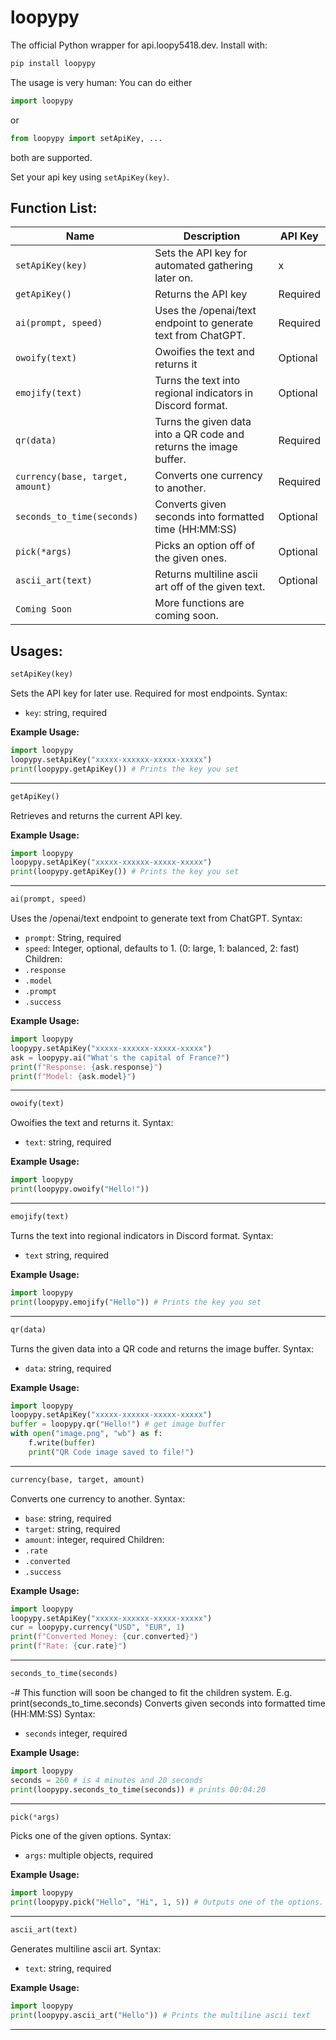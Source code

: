 # loopypy
The official Python wrapper for api.loopy5418.dev.
Install with:
```bash
pip install loopypy
```
The usage is very human:
You can do either
```python
import loopypy
```
or
```python
from loopypy import setApiKey, ...
```
both are supported.

Set your api key using `setApiKey(key)`.

Function List:
---
|Name|Description|API Key|
|----|-----------|-------|
|`setApiKey(key)`|Sets the API key for automated gathering later on.|x|
|`getApiKey()`|Returns the API key|Required|
|`ai(prompt, speed)`|Uses the /openai/text endpoint to generate text from ChatGPT.|Required|
|`owoify(text)`|Owoifies the text and returns it|Optional|
|`emojify(text)`|Turns the text into regional indicators in Discord format.|Optional|
|`qr(data)`|Turns the given data into a QR code and returns the image buffer.|Required|
|`currency(base, target, amount)`|Converts  one currency to another.|Required|
|`seconds_to_time(seconds)`|Converts given seconds into formatted time (HH\:MM:SS)|Optional|
|`pick(*args)`|Picks an option off of the given ones.|Optional|
|`ascii_art(text)`|Returns multiline ascii art off of the given text.|Optional|
|`Coming Soon`|More functions are coming soon.|

Usages:
---
```python
setApiKey(key)
```
Sets the API key for later use. Required for most endpoints.
Syntax:
- `key`: string, required

**Example Usage:**
```python
import loopypy
loopypy.setApiKey("xxxxx-xxxxxx-xxxxx-xxxxx")
print(loopypy.getApiKey()) # Prints the key you set
```
---
```python
getApiKey()
```
Retrieves and returns the current API key.

**Example Usage:**
```python
import loopypy
loopypy.setApiKey("xxxxx-xxxxxx-xxxxx-xxxxx")
print(loopypy.getApiKey()) # Prints the key you set
```
---
```python
ai(prompt, speed)
```
Uses the /openai/text endpoint to generate text from ChatGPT.
Syntax:
- `prompt`: String, required
- `speed`: Integer, optional, defaults to 1. (0: large, 1: balanced, 2: fast)
Children:
- `.response`
- `.model`
- `.prompt`
- `.success`

**Example Usage:**
```python
import loopypy
loopypy.setApiKey("xxxxx-xxxxxx-xxxxx-xxxxx")
ask = loopypy.ai("What's the capital of France?")
print(f"Response: {ask.response}")
print(f"Model: {ask.model}")
```
---
```python
owoify(text)
```
Owoifies the text and returns it.
Syntax:
- `text`: string, required

**Example Usage:**
```python
import loopypy
print(loopypy.owoify("Hello!"))
```
---
```python
emojify(text)
```
Turns the text into regional indicators in Discord format.
Syntax:
- `text` string, required

**Example Usage:**
```python
import loopypy
print(loopypy.emojify("Hello")) # Prints the key you set
```
---
```python
qr(data)
```
Turns the given data into a QR code and returns the image buffer.
Syntax:
- `data`: string, required

**Example Usage:**
```python
import loopypy
loopypy.setApiKey("xxxxx-xxxxxx-xxxxx-xxxxx")
buffer = loopypy.qr("Hello!") # get image buffer
with open("image.png", "wb") as f:
    f.write(buffer)
    print("QR Code image saved to file!")
```
---
```python
currency(base, target, amount)
```
Converts  one currency to another.
Syntax:
- `base`: string, required
- `target`: string, required
- `amount`: integer, required
Children:
- `.rate`
- `.converted`
- `.success`

**Example Usage:**
```python
import loopypy
loopypy.setApiKey("xxxxx-xxxxxx-xxxxx-xxxxx")
cur = loopypy.currency("USD", "EUR", 1)
print(f"Converted Money: {cur.converted}")
print(f"Rate: {cur.rate}")
```
---
```python
seconds_to_time(seconds)
```
-# This function will soon be changed to fit the children system. E.g. print(seconds_to_time.seconds)
Converts given seconds into formatted time (HH\:MM:SS)
Syntax:
- `seconds` integer, required

**Example Usage:**
```python
import loopypy
seconds = 260 # is 4 minutes and 20 seconds
print(loopypy.seconds_to_time(seconds)) # prints 00:04:20
```
---
```python
pick(*args)
```
Picks one of the given options.
Syntax:
- `args`: multiple objects, required

**Example Usage:**
```python
import loopypy
print(loopypy.pick("Hello", "Hi", 1, 5)) # Outputs one of the options.
```
---
```python
ascii_art(text)
```
Generates multiline ascii art.
Syntax:
- `text`: string, required

**Example Usage:**
```python
import loopypy
print(loopypy.ascii_art("Hello")) # Prints the multiline ascii text
```
---